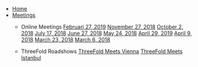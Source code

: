 * [Home](/)
* [Meetings](/meetings/README.md)
    * Online Meetings
        [Februari 27, 2019](/meetings/2019_februari_27.md)
        [November 27, 2018](/meetings/2018_july_17.md)
        [October 2, 2018](/meetings/2018_october_2.md)
        [July 17, 2018](/meetings/2018_july_17.md)
        [June 27, 2018](/meetings/2018_june_27.md)
        [May 24, 2018](/meetings/2018_may_24.md)
        [April 29, 2019](/meetings/2018_april_29.md)
        [April 9, 2018](/meetings/2018_april_9.md)
        [March 23, 2018](/meetings/2018_march_23.md)
        [March 6, 2018](/meetings/2018_march_6.md)
        

    * ThreeFold Roadshows
        [ThreeFold Meets Vienna](/meetings/vienna.md)
        [ThreeFold Meets Istanbul](/meetings/istanbul.md)
